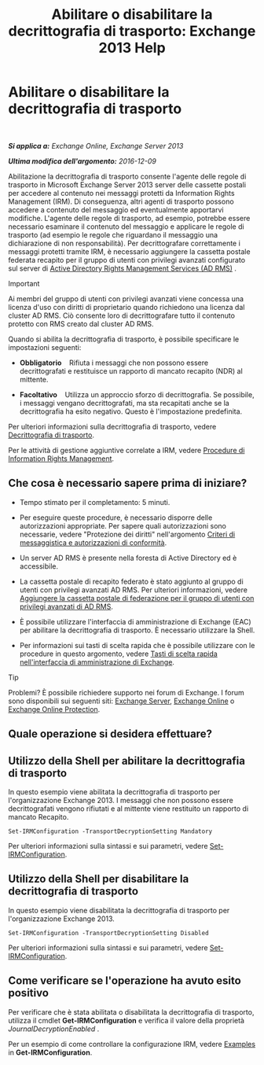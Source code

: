 ﻿---
title: 'Abilitare o disabilitare la decrittografia di trasporto: Exchange 2013 Help'
TOCTitle: Abilitare o disabilitare la decrittografia di trasporto
ms:assetid: 4663f54e-dd0a-4a42-983e-8765e2adc412
ms:mtpsurl: https://technet.microsoft.com/it-it/library/Dd638126(v=EXCHG.150)
ms:contentKeyID: 50480506
ms.date: 05/22/2018
mtps_version: v=EXCHG.150
ms.translationtype: MT
---

# Abilitare o disabilitare la decrittografia di trasporto

 

_**Si applica a:** Exchange Online, Exchange Server 2013_

_**Ultima modifica dell'argomento:** 2016-12-09_

Abilitazione la decrittografia di trasporto consente l'agente delle regole di trasporto in Microsoft Exchange Server 2013 server delle cassette postali per accedere al contenuto nei messaggi protetti da Information Rights Management (IRM). Di conseguenza, altri agenti di trasporto possono accedere a contenuto del messaggio ed eventualmente apportarvi modifiche. L'agente delle regole di trasporto, ad esempio, potrebbe essere necessario esaminare il contenuto del messaggio e applicare le regole di trasporto (ad esempio le regole che riguardano il messaggio una dichiarazione di non responsabilità). Per decrittografare correttamente i messaggi protetti tramite IRM, è necessario aggiungere la cassetta postale federata recapito per il gruppo di utenti con privilegi avanzati configurato sul server di [Active Directory Rights Management Services (AD RMS)](https://technet.microsoft.com/en-us/library/hh831364.aspx) .


> [!IMPORTANT]
> Ai membri del gruppo di utenti con privilegi avanzati viene concessa una licenza d'uso con diritti di proprietario quando richiedono una licenza dal cluster AD&nbsp;RMS. Ciò consente loro di decrittografare tutto il contenuto protetto con RMS creato dal cluster AD&nbsp;RMS.



Quando si abilita la decrittografia di trasporto, è possibile specificare le impostazioni seguenti:

  - **Obbligatorio**    Rifiuta i messaggi che non possono essere decrittografati e restituisce un rapporto di mancato recapito (NDR) al mittente.

  - **Facoltativo**    Utilizza un approccio sforzo di decrittografia. Se possibile, i messaggi vengano decrittografati, ma sta recapitati anche se la decrittografia ha esito negativo. Questo è l'impostazione predefinita.

Per ulteriori informazioni sulla decrittografia di trasporto, vedere [Decrittografia di trasporto](transport-decryption-exchange-2013-help.md).

Per le attività di gestione aggiuntive correlate a IRM, vedere [Procedure di Information Rights Management](information-rights-management-procedures-exchange-2013-help.md).

## Che cosa è necessario sapere prima di iniziare?

  - Tempo stimato per il completamento: 5 minuti.

  - Per eseguire queste procedure, è necessario disporre delle autorizzazioni appropriate. Per sapere quali autorizzazioni sono necessarie, vedere "Protezione dei diritti" nell'argomento [Criteri di messaggistica e autorizzazioni di conformità](messaging-policy-and-compliance-permissions-exchange-2013-help.md).

  - Un server AD RMS è presente nella foresta di Active Directory ed è accessibile.

  - La cassetta postale di recapito federato è stato aggiunto al gruppo di utenti con privilegi avanzati AD RMS. Per ulteriori informazioni, vedere [Aggiungere la cassetta postale di federazione per il gruppo di utenti con privilegi avanzati di AD RMS](add-the-federation-mailbox-to-the-ad-rms-super-users-group-exchange-2013-help.md).

  - È possibile utilizzare l'interfaccia di amministrazione di Exchange (EAC) per abilitare la decrittografia di trasporto. È necessario utilizzare la Shell.

  - Per informazioni sui tasti di scelta rapida che è possibile utilizzare con le procedure in questo argomento, vedere [Tasti di scelta rapida nell'interfaccia di amministrazione di Exchange](keyboard-shortcuts-in-the-exchange-admin-center-exchange-online-protection-help.md).


> [!TIP]
> Problemi? È possibile richiedere supporto nei forum di Exchange. I forum sono disponibili sui seguenti siti: <A href="https://go.microsoft.com/fwlink/p/?linkid=60612">Exchange Server</A>, <A href="https://go.microsoft.com/fwlink/p/?linkid=267542">Exchange Online</A> o <A href="https://go.microsoft.com/fwlink/p/?linkid=285351">Exchange Online Protection</A>.



## Quale operazione si desidera effettuare?

## Utilizzo della Shell per abilitare la decrittografia di trasporto

In questo esempio viene abilitata la decrittografia di trasporto per l'organizzazione Exchange 2013. I messaggi che non possono essere decrittografati vengono rifiutati e al mittente viene restituito un rapporto di mancato Recapito.

    Set-IRMConfiguration -TransportDecryptionSetting Mandatory

Per ulteriori informazioni sulla sintassi e sui parametri, vedere [Set-IRMConfiguration](https://technet.microsoft.com/it-it/library/dd979792\(v=exchg.150\)).

## Utilizzo della Shell per disabilitare la decrittografia di trasporto

In questo esempio viene disabilitata la decrittografia di trasporto per l'organizzazione Exchange 2013.

    Set-IRMConfiguration -TransportDecryptionSetting Disabled

Per ulteriori informazioni sulla sintassi e sui parametri, vedere [Set-IRMConfiguration](https://technet.microsoft.com/it-it/library/dd979792\(v=exchg.150\)).

## Come verificare se l'operazione ha avuto esito positivo

Per verificare che è stata abilitata o disabilitata la decrittografia di trasporto, utilizza il cmdlet **Get-IRMConfiguration** e verifica il valore della proprietà *JournalDecryptionEnabled* .

Per un esempio di come controllare la configurazione IRM, vedere [Examples](https://technet.microsoft.com/it-it/e1821219-fe18-4642-a9c2-58eb0aadd61a\(exchg.150\)#examples) in **Get-IRMConfiguration**.


